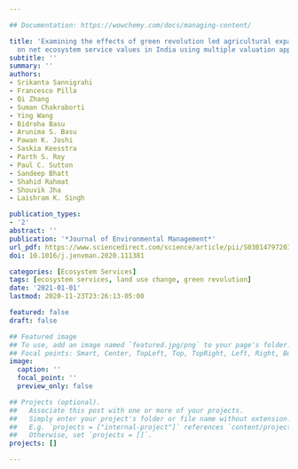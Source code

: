 ```yaml
---

## Documentation: https://wowchemy.com/docs/managing-content/

title: 'Examining the effects of green revolution led agricultural expansion 
  on net ecosystem service values in India using multiple valuation approaches'
subtitle: ''
summary: ''
authors:
- Srikanta Sannigrahi
- Francesco Pilla
- Qi Zhang
- Suman Chakraborti
- Ying Wang
- Bidroha Basu
- Arunima S. Basu
- Pawan K. Joshi
- Saskia Keesstra
- Parth S. Roy
- Paul C. Sutton
- Sandeep Bhatt
- Shahid Rahmat
- Shouvik Jha
- Laishram K. Singh

publication_types: 
- '2'
abstract: ''
publication: '*Journal of Environmental Management*'
url_pdf: https://www.sciencedirect.com/science/article/pii/S0301479720313062
doi: 10.1016/j.jenvman.2020.111381

categories: [Ecosystem Services]
tags: [ecosystem services, land use change, green revolution]
date: '2021-01-01'
lastmod: 2020-11-23T23:26:13-05:00

featured: false
draft: false

## Featured image
## To use, add an image named `featured.jpg/png` to your page's folder.
## Focal points: Smart, Center, TopLeft, Top, TopRight, Left, Right, BottomLeft, Bottom, BottomRight.
image:
  caption: ''
  focal_point: ''
  preview_only: false

## Projects (optional).
##   Associate this post with one or more of your projects.
##   Simply enter your project's folder or file name without extension.
##   E.g. `projects = ["internal-project"]` references `content/project/deep-learning/index.md`.
##   Otherwise, set `projects = []`.
projects: []

---
```



